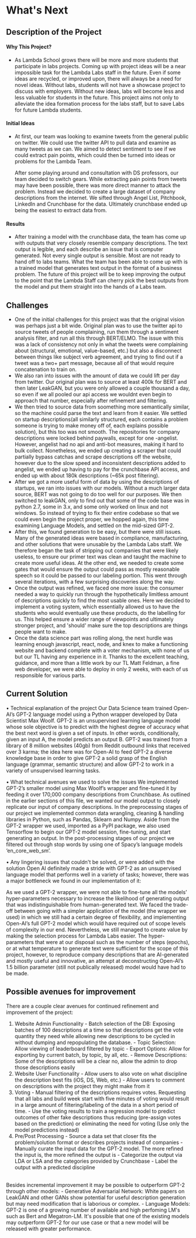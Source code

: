 # What's Next

## Description of the Project

  #### **Why This Project?**
  - As Lambda School grows there will be more and more students that participate in labs projects. Coming up with project ideas will be a near impossible task for the Lambda Labs staff in the future. Even if some ideas are recycled, or improved upon, there will always be a need for novel ideas. Without labs, students will not have a showcase project to discuss with employers. Without new ideas, labs will become less and less valuable for students in the future. This project aims not only to alleviate the idea formation process for the labs staff, but to save Labs for future Lambda students.
    
  #### **Initial Ideas**
  - At first, our team was looking to examine tweets from the general public on twitter. We could use the twitter API to pull data and examine as many tweets as we can. We aimed to detect sentiment to see if we could extract pain points, which could then be turned into ideas or problems for the Lambda Team.

      After some playing around and consultation with DS professors, our team decided to switch gears. While extracting pain points from tweets may have been possible, there was more direct manner to attack the problem. Instead we decided to create a large dataset of company descriptions from the internet. We sifted through Angel List, Pitchbook, LinkedIn and Crunchbase for the data. Ultimately crunchbase ended up being the easiest to extract data from.
      
  #### **Results**
  - After training a model with the crunchbase data, the team has come up with outputs that very closely resemble company descriptions. The text output is legible, and each describe an issue that is computer generated. Not every single output is sensible. Most are not ready to hand off to labs teams. What the team has been able to come up with is a trained model that generates text output in the format of a business problem. The future of this project will be to keep improving the output to the point that the Lambda Staff can cherry pick the best outputs from the model and put them straight into the hands of a Labs team.
  
## Challenges
 - One of the initial challenges for this project was that the original vision was perhaps just a bit wide.  Original plan was to use the twitter api to source tweets of people complaining, run them through a sentiment analysis filter, and run all this through BERT/ELMO.  The issue with this was a lack of consistency not only in what the tweets were complaining about (structural, emotional, value-based, etc.) but also a disconnect between things like subject verb agreement, and trying to find out if a tweet was a two+ part message, because all of that would require concatenation to train on.  
 - We also ran into issues with the amount of data we could lift per day from twitter.  Our original plan was to source at least 400k for BERT and then later LeakGAN, but you were only allowed a couple thousand a day, so even if we all pooled our api access we wouldnt even begin to approach that number, especially after refinement and filtering.
 - We then tried to source data from soomething more semantically similar, so the machine could parse the text and learn from it easier.  We settled on startup descriptions(all similarly structured, each contains a problem someone is trying to make money off of, each explains possible solution), but this too was not smooth.  The repositories for company descriptions were locked behind paywalls, except for one -angelist.  However, angelist had no api and anti-bot measures, making it hard to bulk collect.  Nonetheless, we ended up creating a scraper that could partially bypass catchas and scrape descriptions off the website, however due to the slow speed and inconsistent descriptions added to angelist, we ended up having to pay for the crunchbase API access, and ended up with about 180k descriptions (~65k post filtering).
 - After we got a more useful form of data by using the descriptions of startups, we ran into issues with our models.  Without a much larger data source, BERT was not going to do too well for our purposes.  We then switched to leakGAN, only to find out that some of the code base was in python 2.7, some in 3.x, and some only worked on linux and not windows.  So instead of trying to fix their entire codebase so that we could even begin the project proper, we hopped again, this time examining Language Models, and settled on the mid-sized GPT-2.
 - After this, we found generation to be easy, but there were still issues.  Many of the generated ideas were based in compliance, manufacturing, and other solutions that were unusable by the Lambda Labs staff.  We therefore began the task of stripping out companies that were likely useless, to ensure our primer text was clean and taught the machine to create more useful ideas.  At the other end, we needed to create some gates that would ensure the output could pass as mostly reasonable speech so it could be passed to our labeling portion.  This went through several iterations, with a few surprising discoveries along the way.
 - Once the output was refined, we faced one more issue: the consumer needed a way to quickly run through the hypothetically limitless amount of descriptions quickly to find the most usable ones.  Here we decided to implement a voting system, which essentially allowed us to have the students who would eventually use these products, do the labelling for us.  This helped ensure a wider range of viewpoints and ultimately stronger project, and 'should' make sure the top descriptions are things people want to make.  
 - Once the data science part was rolling along, the next hurdle was learning enough javascript, react, node, and knex to make a functioning website and backend complete with a voter mechanism, with none of us but our TL having any experience in it.  Thanks to the excellent teaching, guidance, and more than a little work by our TL Matt Feldman, a fine web developer, we were able to deploy in only 2 weeks, with each of us responsible for various parts.
 
## Current Solution

•	Technical explanation of the project
Our Data Science team trained Open-AI’s GPT-2 language model using a Python wrapper developed by Data Scientist Max Woolf. GPT-2 is an unsupervised learning language model whose sole objective is to predict with the highest degree of accuracy what the best next word is given a set of inputs. In other words, conditionally, given an input A, the model predicts an output B. GPT-2 was trained from a library of 8 million websites (40gb) from Reddit outbound links that received over 3 karma; the idea here was for Open-AI to feed GPT-2 a diverse knowledge base in order to give GPT-2 a solid grasp of the English language (grammar, semantic structure) and allow GPT-2 to work in a variety of unsupervised learning tasks.

•	What technical avenues we used to solve the issues
We implemented GPT-2’s smaller model using Max Woolf’s wrapper and fine-tuned it by feeding it over 170,000 company descriptions from Crunchbase. As outlined in the earlier sections of this file, we wanted our model output to closely replicate our input of company descriptions. In the preprocessing stages of our project we implemented common data wrangling, cleaning & handling libraries in Python, such as Pandas, Sklearn and Numpy. Aside from the GPT-2 wrapper we used, imported as a PyPI package, we also used Tensorflow to begin our GPT-2 model session, fine-tuning, and start generating an output. In the post-processing stages of our project we filtered out through stop words by using one of Spacy’s language models ‘en_core_web_sm’.

•	Any lingering issues that couldn't be solved, or were added with the solution
Open AI definitely made a stride with GPT-2 as an unsupervised language model that performs well in a variety of tasks; however, there was a major bottleneck we found in our implementation of it: 

As we used a GPT-2 wrapper, we were not able to fine-tune all the models’ hyper-parameters necessary to increase the likelihood of generating output that was indistinguishable from human-generated text. We faced the trade-off between going with a simpler application of the model (the wrapper we used) in which we still had a certain degree of flexibility, and implementing Open-AI’s full GPT-2 model which would have required out of scope levels of complexity in our end. Nevertheless, we still managed to create value by making the selection process for Lambda Labs easier. The hyper-parameters that were at our disposal such as the number of steps (epochs), or at what temperature to generate text were sufficient for the scope of this project, however, to reproduce company descriptions that are AI-generated and mostly useful and innovative, an attempt at deconstructing Open-AI’s 1.5 billion parameter (still not publically released) model would have had to be made.

  
## Possible avenues for improvement
There are a couple clear avenues for continued refinement and improvement of the project:
  1. Website Admin Functionality
    - Batch selection of the DB: Exposing batches of 100 descriptions at a time so that descriptions get the vote quantity they need while allowing new descriptions to be cycled in without dumping and repopulating the database.
    - Topic Selection: Allow viewing of leaderboard filtered by topic
    - Export Options: Allow for exporting by current batch, by topic, by all, etc.
    - Remove Descriptions: Some of the descriptions will be a clear no, allow the admin to drop those descriptions easily
  2. Website User Functionality
    - Allow users to also vote on what discipline the description best fits (iOS, DS, Web, etc.)
    - Allow users to comment on descriptions with the project they might make from it
  3. Voting
    - Manual filtering of the descriptions requires votes. Requesting that all labs and build week start with five minutes of voting would result in a large amount of filtering/labeling of the data in a short period of time.
    - Use the voting results to train a regression model to predict outcomes of other fake descriptions thus reducing (pre-assign votes based on the prediction) or eliminating the need for voting (Use only the model predictions instead)
  4. Pre/Post Processing
    - Source a data set that closer fits the problem/solution format or describes projects instead of companies
    - Manually curate the input data for the GPT-2 model. The more refined the input is, the more refined the output is
    - Categorize the output via LDA or LSA and the categories provided by Crunchbase
    - Label the output with a predicted discipline
<br/>
Besides incremental improvement it may be possible to outperform GPT-2 through other models:
  - Generative Adversarial Network: White papers on LeakGAN and other GANs show potential for useful description generation but may need modification that is laborious or complex.
  - Language Models: GPT-2 is one of a growing number of available and high perfoming LM's such as Bert and Megatron-LM. It's possible that one of the existing models may outperform GPT-2 for our use case or that a new model will be released with greater performance.
